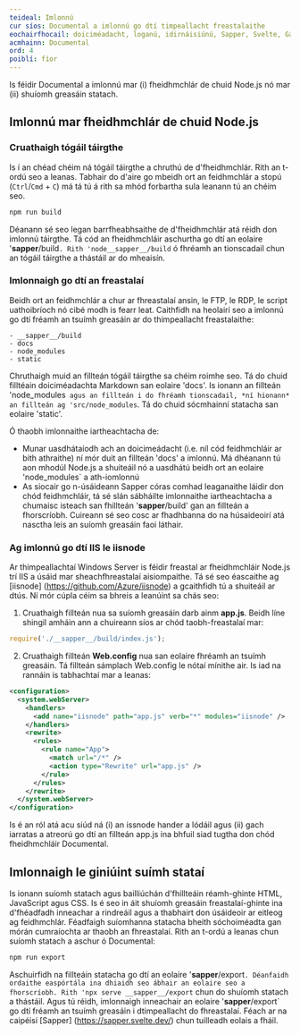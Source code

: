 ```yaml
---
teideal: Imlonnú
cur síos: Documental a imlonnú go dtí timpeallacht freastalaithe
eochairfhocail: doiciméadacht, loganú, idirnáisiúnú, Sapper, Svelte, Gaois, Fiontar & Scoil na Gaeilge, DCU
acmhainn: Documental
ord: 4
poiblí: fíor
---
```


Is féidir Documental a imlonnú mar (i) fheidhmchlár de chuid Node.js nó mar (ii) shuíomh greasáin statach.

## Imlonnú mar fheidhmchlár de chuid Node.js

### Cruathaigh tógáil táirgthe

Is í an chéad chéim ná tógáil táirgthe a chruthú de d'fheidhmchlár. Rith an t-ordú seo a leanas. Tabhair do d'aire go mbeidh ort an feidhmchlár a stopú (`Ctrl`/`Cmd` + `C`) má tá tú á rith sa mhód forbartha sula leanann tú an chéim seo.

```cmd
npm run build
```

Déanann sé seo legan barrfheabhsaithe de d'fheidhmchlár atá réidh don imlonnú táirgthe. Tá cód an fheidhmchláir aschurtha go dtí an eolaire '__sapper__/build`. Rith 'node__sapper__/build` ó fhréamh an tionscadail chun an tógáil táirgthe a thástáil ar do mheaisín.
### Imlonnaigh go dtí an freastalaí

Beidh ort an feidhmchlár a chur ar fhreastalaí ansin, le FTP, le RDP, le script uathoibríoch nó cibé modh is fearr leat.
Caithfidh na heolairí seo a imlonnú go dtí fréamh an tsuímh greasáin ar do thimpeallacht freastalaithe:
```
- __sapper__/build
- docs
- node_modules
- static
```

Chruthaigh muid an fillteán tógáil táirgthe sa chéim roimhe seo. Tá do chuid filltéain doiciméadachta Markdown san eolaire 'docs'. Is ionann an fillteán 'node_modules` agus an fillteán i do fhréamh tionscadail, *ní hionann* an fillteán ag 'src/node_modules`. Tá do chuid sócmhainní statacha san eolaire 'static'.

Ó thaobh imlonnaithe iartheachtacha de:

- Munar uasdhátaíodh ach an doicimeádacht (i.e. níl cód feidhmchláir ar bith athraithe) ní mór duit an fillteán 'docs' a imlonnú. Má dhéanann tú aon mhodúl Node.js a shuiteáil nó a uasdhátú beidh ort an eolaire 'node_modules` a ath-iomlonnú
- As siocair go n-úsáideann Sapper córas comhad leaganaithe láidir don chód feidhmchláir, tá sé slán sábháilte imlonnaithe iartheachtacha a chumaisc isteach san fhillteán '__sapper__/build' gan an fillteán a fhorscríobh. Cuireann sé seo cosc ar fhadhbanna do na húsaideoirí atá nasctha leis an suíomh greasáin faoi láthair.
### Ag imlonnú go dtí IIS le iisnode

Ar thimpeallachtaí Windows Server is féidir freastal ar fheidhmchláir Node.js trí IIS a úsáid mar sheachfhreastalaí aisiompaithe. Tá sé seo éascaithe ag [iisnode] (https://github.com/Azure/iisnode) a gcaithfidh tú a shuiteáil ar dtús. Ní mór cúpla céim sa bhreis a leanúint sa chás seo:
1. Cruathaigh fillteán nua sa suíomh greasáin darb ainm **app.js**. Beidh líne shingil amháin ann a chuireann síos ar chód taobh-freastalaí mar: 
  ```js
  require('./__sapper__/build/index.js');
  ```

2. Cruathaigh fillteán **Web.config** nua san eolaire fhréamh an tsuímh greasáin. Tá fillteán sámplach Web.config le nótaí mínithe air. Is iad na rannáin is tabhachtaí mar a leanas:

  ```xml
  <configuration>
    <system.webServer>
      <handlers>
        <add name="iisnode" path="app.js" verb="*" modules="iisnode" />
      </handlers>
      <rewrite>
        <rules>
          <rule name="App">
            <match url="/*" />
            <action type="Rewrite" url="app.js" />
          </rule>
        </rules>
      </rewrite>
    </system.webServer>
  </configuration>
  ```

  Is é an ról atá acu siúd ná (i) an issnode hander a lódáil agus (ii) gach iarratas a atreorú go dtí an fillteán app.js ina bhfuil siad tugtha don chód fheidhmchláir Documental.
## Imlonnaigh le giniúint suímh stataí

Is ionann suíomh statach agus bailliúchán d'fhillteáin réamh-ghinte HTML, JavaScript agus CSS. Is é seo in áit shuíomh greasáin freastalaí-ghinte ina d'fhéadfadh inneachar a rindreáil agus a thabhairt don úsáideoir ar eitleog ag feidhmchlár. Féadfaigh suíomhanna statacha bheith sóchoiméadta gan mórán cumraíochta ar thaobh an fhreastalaí. 
Rith an t-ordú a leanas chun suíomh statach a aschur ó Documental:
```cmd
npm run export
```

Aschuirfidh na fillteáin statacha go dtí an eolaire '__sapper__/export`. Déanfaidh ordaithe easpórtála ina dhiaidh seo ábhair an eolaire seo a fhorscríobh.
Rith 'npx serve __sapper__/export` chun do shuíomh statach a thástáil.
Agus tú réidh, imlonnaigh inneachair an eolaire '__sapper__/export` go dtí fréamh an tsuímh greasáin i dtimpeallacht do fhreastalaí.
Féach ar na caipéisí  [Sapper] (https://sapper.svelte.dev/) chun tuilleadh eolais a fháil.
